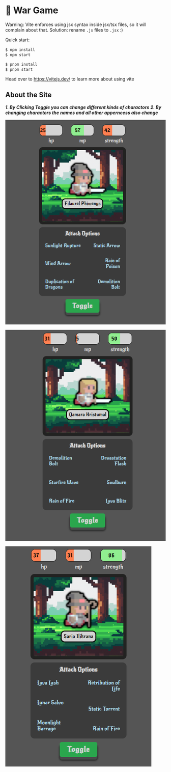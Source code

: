 # 🥷 War Game

Warning: Vite enforces using jsx syntax inside jsx/tsx files, so it will complain about that. Solution: rename `.js` files to `.jsx` :)

Quick start:

```
$ npm install
$ npm start

```

```
$ pnpm install
$ pnpm start

```

Head over to https://vitejs.dev/ to learn more about using vite

## About the Site

**_1. By Clicking Toggle you can change different kinds of charactors_**
**_2. By changing charactors the names and all other apperncess also change_**

![Alt text](charactor-1.png)

![Alt text](charactor-2.png)

![Alt text](charactor-3.png)
